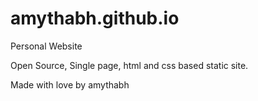 # amythabh.github.io
Personal Website

Open Source, Single page, html and css based static site.

Made with love by amythabh
